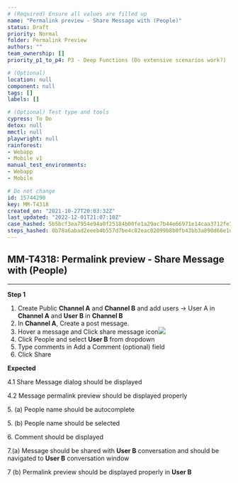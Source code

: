 ```yaml
---
# (Required) Ensure all values are filled up
name: "Permalink preview - Share Message with (People)"
status: Draft
priority: Normal
folder: Permalink Preview
authors: ""
team_ownership: []
priority_p1_to_p4: P3 - Deep Functions (Do extensive scenarios work?)

# (Optional)
location: null
component: null
tags: []
labels: []

# (Optional) Test type and tools
cypress: To Do
detox: null
mmctl: null
playwright: null
rainforest: 
- Webapp
- Mobile v1
manual_test_environments: 
- Webapp
- Mobile

# Do not change
id: 15744290
key: MM-T4318
created_on: "2021-10-27T20:03:32Z"
last_updated: "2022-12-01T21:07:10Z"
case_hashed: 5b5bcf3ea7954e94a0f25184b00fe1a29ac7b44e66971e14caa3712fe70d7607110787d8b46f5de8fddb15abe2cc34de
steps_hashed: 0b78a6abad2eeeb4b557d7be4c82eac02099b8b0fb43bb3a890d66e1db7696ba5d77a648be995e251e4b70d456e5709f
---
```


<!-- (Auto-generated) Based on frontmatter's "key" and "name" -->

## MM-T4318: Permalink preview - Share Message with (People)

---

**Step 1**

1. Create Public **Channel A** and **Channel B** and add users -> User A in **Channel A** and **User B** in **Channel B**
2. In **Channel A**, Create a post message.
3. Hover a message and Click share message icon![](https://smartbear-tm4j-prod-us-west-2-attachment-rich-text.s3.us-west-2.amazonaws.com/embedded-f3277290f945470c4add5d21ef3dc7ca7b74388fc7152bfb6b99ae58c66a95a8-1635365494520-1635365494520.png)
4. Click People and select **User B** from dropdown
5. Type comments in Add a Comment (optional) field
6. Click Share

**Expected**

4.1 Share Message dialog should be displayed

4.2 Message permalink preview should be displayed properly

5\. (a) People name should be autocomplete

5\. (b) People name should be selected

6\. Comment should be displayed

7.(a) Message should be shared with **User B** conversation and should be navigated to **User B** conversation window

7 (b) Permalink preview should be displayed properly in **User B**
